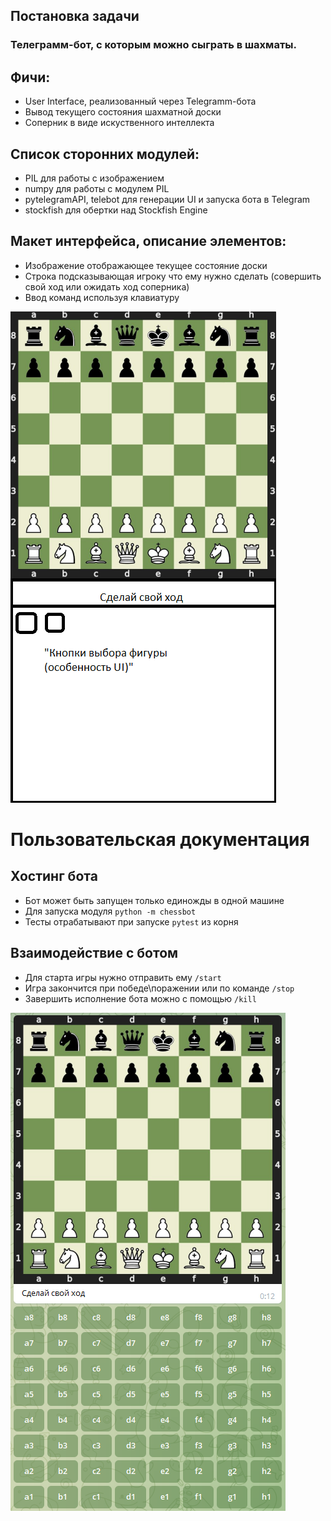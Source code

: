 ## Постановка задачи

### Телеграмм-бот, с которым можно сыграть в шахматы. 

## Фичи:

- User Interface, реализованный через Telegramm-бота <br>
- Вывод текущего состояния шахматной доски <br>
- Соперник в виде искуственного интеллекта <br>

## Список сторонних модулей:

- PIL для работы с изображением <br>
- numpy для работы с модулем PIL <br>
- pytelegramAPI, telebot для генерации UI и запуска бота в Telegram <br>
- stockfish для обертки над Stockfish Engine <br>

## Макет интерфейса, описание элементов:
- Изображение отображающее текущее состояние доски
- Строка подсказывающая игроку что ему нужно сделать (совершить свой ход или ожидать ход соперника)
- Ввод команд используя клавиатуру

![макет игры](images/prototype.png)

# Пользовательская документация

## Хостинг бота
- Бот может быть запущен только единожды в одной машине
- Для запуска модуля `python -m chessbot`
- Тесты отрабатывают при запуске `pytest` из корня

## Взаимодействие с ботом
- Для старта игры нужно отправить ему `/start`
- Игра закончится при победе\поражении или по команде `/stop`
- Завершить исполнение бота можно с помощью `/kill`

![вид игры](images/game.png)

